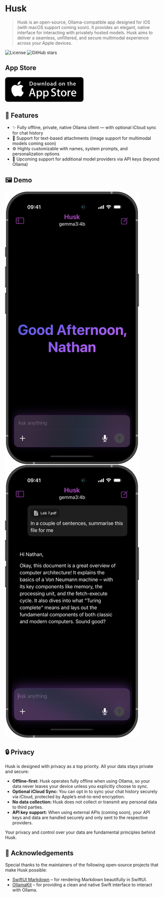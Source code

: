 # Husk

> Husk is an open-source, Ollama-compatible app designed for iOS (with macOS support coming soon). It provides an elegant, native interface for interacting with privately hosted models. Husk aims to deliver a seamless, unfiltered, and secure multimodal experience across your Apple devices.

![License](https://img.shields.io/github/license/nathan1258/husk)
![GitHub stars](https://img.shields.io/github/stars/nathan1258/husk?style=social)

## App Store

[<img src="https://github.com/Nathan1258/Husk/blob/main/assets/app-store.png">](https://apps.apple.com/gb/app/husk/id6746637464)

## 🚀 Features

- ✨ Fully offline, private, native Ollama client — with optional iCloud sync for chat history
- 📎 Support for text-based attachments (image support for multimodal models coming soon)
- ⚙️ Highly customizable with names, system prompts, and personalization options
- 🔌 Upcoming support for additional model providers via API keys (beyond Ollama)

## 🖼️ Demo

![Screenshot 1](https://github.com/Nathan1258/Husk/blob/main/assets/Husk%20-%20Generic%20Screenshot%20-%201.png)
![Screenshot 2](https://github.com/Nathan1258/Husk/blob/main/assets/Husk%20-%20Generic%20Screenshot%20-%202.png)

## 🔒 Privacy

Husk is designed with privacy as a top priority. All your data stays private and secure:

- **Offline-first:** Husk operates fully offline when using Ollama, so your data never leaves your device unless you explicitly choose to sync.
- **Optional iCloud Sync:** You can opt in to sync your chat history securely via iCloud, protected by Apple’s end-to-end encryption.
- **No data collection:** Husk does not collect or transmit any personal data to third parties.
- **API key support:** When using external APIs (coming soon), your API keys and data are handled securely and only sent to the respective providers.

Your privacy and control over your data are fundamental principles behind Husk.

## 🙏 Acknowledgements

Special thanks to the maintainers of the following open-source projects that make Husk possible:

- [SwiftUI Markdown](https://github.com/gonzalezreal/swift-markdown-ui) – for rendering Markdown beautifully in SwiftUI.
- [OllamaKit](https://github.com/kevinhermawan/OllamaKit) – for providing a clean and native Swift interface to interact with Ollama.
